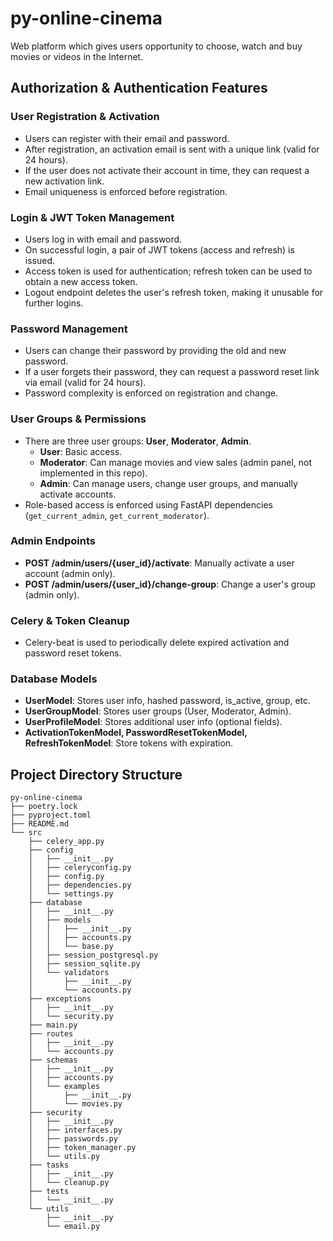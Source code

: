 # py-online-cinema
Web platform which gives users opportunity to choose, watch and buy movies or videos in the Internet.

## Authorization & Authentication Features

### User Registration & Activation
- Users can register with their email and password.
- After registration, an activation email is sent with a unique link (valid for 24 hours).
- If the user does not activate their account in time, they can request a new activation link.
- Email uniqueness is enforced before registration.

### Login & JWT Token Management
- Users log in with email and password.
- On successful login, a pair of JWT tokens (access and refresh) is issued.
- Access token is used for authentication; refresh token can be used to obtain a new access token.
- Logout endpoint deletes the user's refresh token, making it unusable for further logins.

### Password Management
- Users can change their password by providing the old and new password.
- If a user forgets their password, they can request a password reset link via email (valid for 24 hours).
- Password complexity is enforced on registration and change.

### User Groups & Permissions
- There are three user groups: **User**, **Moderator**, **Admin**.
  - **User**: Basic access.
  - **Moderator**: Can manage movies and view sales (admin panel, not implemented in this repo).
  - **Admin**: Can manage users, change user groups, and manually activate accounts.
- Role-based access is enforced using FastAPI dependencies (`get_current_admin`, `get_current_moderator`).

### Admin Endpoints
- **POST /admin/users/{user_id}/activate**: Manually activate a user account (admin only).
- **POST /admin/users/{user_id}/change-group**: Change a user's group (admin only).

### Celery & Token Cleanup
- Celery-beat is used to periodically delete expired activation and password reset tokens.

### Database Models
- **UserModel**: Stores user info, hashed password, is_active, group, etc.
- **UserGroupModel**: Stores user groups (User, Moderator, Admin).
- **UserProfileModel**: Stores additional user info (optional fields).
- **ActivationTokenModel, PasswordResetTokenModel, RefreshTokenModel**: Store tokens with expiration.


## Project Directory Structure

```
py-online-cinema
├── poetry.lock
├── pyproject.toml
├── README.md
└── src
    ├── celery_app.py
    ├── config
    │   ├── __init__.py
    │   ├── celeryconfig.py
    │   ├── config.py
    │   ├── dependencies.py
    │   └── settings.py
    ├── database
    │   ├── __init__.py
    │   ├── models
    │   │   ├── __init__.py
    │   │   ├── accounts.py
    │   │   └── base.py
    │   ├── session_postgresql.py
    │   ├── session_sqlite.py
    │   └── validators
    │       ├── __init__.py
    │       └── accounts.py
    ├── exceptions
    │   ├── __init__.py
    │   └── security.py
    ├── main.py
    ├── routes
    │   ├── __init__.py
    │   └── accounts.py
    ├── schemas
    │   ├── __init__.py
    │   ├── accounts.py
    │   └── examples
    │       ├── __init__.py
    │       └── movies.py
    ├── security
    │   ├── __init__.py
    │   ├── interfaces.py
    │   ├── passwords.py
    │   ├── token_manager.py
    │   └── utils.py
    ├── tasks
    │   ├── __init__.py
    │   └── cleanup.py
    ├── tests
    │   └── __init__.py
    └── utils
        ├── __init__.py
        └── email.py
```

